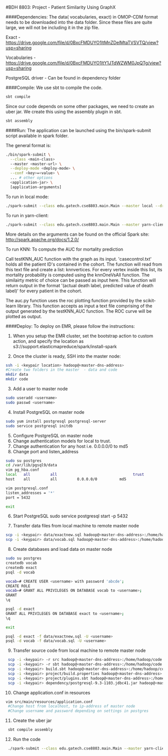 #BDH 8803: Project - Patient Similarity Using GraphX

####Dependencies: 
The data( vocabularies, exact) in OMOP-CDM format needs to be downloaded into the data folder. 
Since these files are quite large, we will not be including it in the zip file.

Exact - https://drive.google.com/file/d/0BxcFMDUYO1ItMnZDelMtaTVSVTQ/view?usp=sharing

Vocabularies  - https://drive.google.com/file/d/0BxcFMDUYO1ItY1JTdWZWM0JpQTg/view?usp=sharing

PostgreSQL driver - Can be found in dependency folder

####Compile: 
We use sbt to compile the code. 
```bash 
sbt compile 
```

Since our code depends on some other packages, we need to create an uber jar. We create this using the assembly plugin in sbt.
```bash
sbt assembly
```

####Run: 
The application can be launched using the bin/spark-submit script available in spark folder.

The general format is:
```bash 
./bin/spark-submit \
  --class <main-class>
  --master <master-url> \
  --deploy-mode <deploy-mode> \
  --conf <key>=<value> \
  ... # other options
  <application-jar> \
  [application-arguments]
  ```

To run in local mode:

```bash
./spark-submit --class edu.gatech.cse8803.main.Main --master local --driver-memory 5G  /Users/rhea/rheahome/Spring2015/BDH8803/Project/target/scala-2.10/cse8803_project_template-assembly-1.0.jar```
```

To run in yarn-client:

```bash
./spark-submit --class edu.gatech.cse8803.main.Main --master yarn-client --driver-memory 10G --executor-memory 10G --jars /home/hadoop/code/postgresql-9.3-1103.jdbc41.jar /home/hadoop/code/target/scala-2.10/cse8803_project_template-assembly-1.0.jar
```

More details on the arguments can be found on the official Spark site: http://spark.apache.org/docs/1.2.0/

To run KNN:
To compute the AUC for mortality prediction

Call testKNN_AUC function with the graph as its input. 'casecontrol.txt' holds all the patient ID's contained in the cohort. The function will read from this text file and create a list: knnvertices. For every vertex inside this list, its mortality probability is computed using the knnOneVsAll function. The similairty metric of choice can be passed as input here. This function will return output in the format '(actual death label, predicted value of death label)' for every patient in the cohort.

The auc.py function uses the roc plotting function provided by the scikit-learn library. This function accepts as input a text file comprising of the output generated by the testKNN_AUC function. The ROC curve will be plotted as output.

####Deploy:
To deploy on EMR, please follow the instructions:

1. When you setup the EMR cluster, set the bootstrap action to custom action,
and specify the location as
s3://support.elasticmapreduce/spark/install-spark

2. Once the cluster is ready, SSH into the master node:
  ```bash
  ssh -i <keypair location> hadoop@<master-dns-address>
  #Create two folders in the master  - data and code 
  mkdir data
  mkdir code
  ```

3. Add a user to master node
  ```bash
  sudo useradd <username>
  sudo passwd <username>
  ```

4. Install PostgreSQL on master node
  ```bash
  sudo yum install postgresql postgresql-server
  sudo service postgresql initdb
  ```

5. Configure PostgreSQL on master node
  1. Change authentication models for local to trust.
  2. Change authentication for any host i.e. 0.0.0.0/0 to md5
  3. Change port and listen_address
  ```bash
  sudo su postgres 
  cd /var/lib/pgsql9/data
  vim pg_hba.conf
  local   all         all                                  trust
  host    all         all         0.0.0.0/0          md5
  
  vim postgresql.conf
  listen_addresses = '*' 
  port = 5432

  exit
  ``` 
6. Start PostgreSQL
sudo service postgresql start -p 5432

7. Transfer data files from local machine to remote master node
  ```bash
  scp -i <keypair> data/exactnew.sql hadoop@<master-dns-address>:/home/hadoop/data
  scp -i <keypair> data/vocab.sql hadoop@<master-dns-address>:/home/hadoop/data 
  ```

8. Create databases and load data on master node
  ```bash
  sudo su postgres
  createdb vocab
  createdb exact
  psql -d vocab
  
  vocab=# CREATE USER <username> with password 'abcde';
  CREATE ROLE
  vocab=# GRANT ALL PRIVILEGES ON DATABASE vocab to <username>;
  GRANT
  \q
  
  psql -d exact
  GRANT ALL PRIVILEGES ON DATABASE exact to <username>;
  \q 
  
  exit
  
  psql -d exact -f data/exactnew.sql -U <username>
  psql -d vocab -f data/vocab.sql -U <username>
  ```
9. Transfer source code from local machine to remote master node
 ```bash
  scp -i <keypair> -r src hadoop@<master-dns-address>:/home/hadoop/code
  scp -i <keypair> -r sbt hadoop@<master-dns-address>:/home/hadoop/code
  scp -i <keypair> build.sbt hadoop@<master-dns-address>:/home/hadoop/code
  scp -i <keypair> project/build.properties hadoop@<master-dns-address>:/home/hadoop/code/project
  scp -i <keypair> project/plugins.sbt hadoop@<master-dns-address>:/home/hadoop/code/project
  scp -i <keypair> dependency/postgresql-9.3-1103.jdbc41.jar hadoop@<master-dns-address>:/home/hadoop/code
  ```
  
10. Change application.conf in resources 
 ```bash
 vim src/main/resources/application.conf
  #Change host from localhost, to ip-address of master node 
  #Change username and password depending on settings in postgres
  ```
  
11. Create the uber jar
 ```bash
  sbt compile assembly
  ```

12. Run the code
 ```bash
  ./spark-submit --class edu.gatech.cse8803.main.Main --master yarn-client --driver-memory 10G --executor-memory 10G --executor-cores 2 --num-executors 4 --jars /home/hadoop/code/postgresql-9.3-1103.jdbc41.jar /home/hadoop/code/target/scala-2.10/cse8803_project_template-assembly-1.0.jar
  ```
